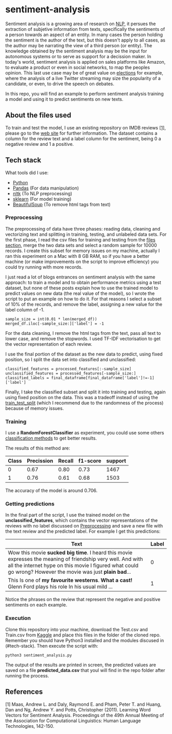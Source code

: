 # sentiment-analysis

Sentiment analysis is a growing area of research on [NLP](https://nlp.stanford.edu/), it persues the extraction of subjetive information from texts, specifically the sentiments of a person towards an aspect of an entity. In many cases the person holding the sentiment is the author of the text, but this doesn't apply to all cases, as the author may be narrating the view of a third person (or entity). The knowledge obtained by the sentiment analysis may be the input for autonomous systems or to serve as support for a decission maker. In today's world, sentiment analysis is applied on sales platforms like Amazon, to evaluate a product or even in social networks, to map the peoples opinion. This last use case may be of great value on [elections](https://www.theatlantic.com/technology/archive/2020/04/how-facebooks-ad-technology-helps-trump-win/606403/) for example, where the analysis of a live Twitter streaming may size the popularity of a candidate, or even, to drive the speech on debates.

In this repo, you will find an example to perform sentiment analysis training a model and using it to predict sentiments on new texts.

## About the files used

To train and test the model, I use an existing repository on IMDB reviews [[1]](#1), please go to the [web site](http://ai.stanford.edu/~amaas/data/sentiment/) for further information. The dataset contains a column for the review text and a label column for the sentiment, being 0 a negative review and 1 a positive.

## Tech stack

What tools did I use:

* [Python](https://www.python.org/downloads/release/python-383/)
* [Pandas](https://pandas.pydata.org/) (For data manipulation)
* [nltk](https://www.nltk.org/) (To NLP preprocessing)
* [sklearn](https://scikit-learn.org/stable/) (For model training)
* [BeautifulSoup](https://www.crummy.com/software/BeautifulSoup/) (To remove html tags from text)

### Preprocessing

The preprocessing of data have three phases: reading data, cleaning and vectorizing text and
splitting in training, testing, and unlabeled data sets. For the first phase, I read the csv files for training and testing from the [files section](#about-the-files-used), merge the two data sets and select a random sample for 10000 records. I create this subset for memory issues on my machine, actually I ran this experiment on a Mac with 8 GB RAM, so if you have a better machine (or make improvements on the script to improve efficiency) you could try running with more records.

I just read a lot of blogs entrances on sentiment analysis with the same approach: to train a model and to obtain performance metrics using a test dataset, but none of these posts explain how to use the trained model to predict values on new data (the real value of the model), so I wrote the script to put an example on how to do it. For that reasons I select a subset of 10% of the records, and remove the label, assigning a new value for the label column of -1.

```
sample_size = int(0.01 * len(merged_df))
merged_df.iloc[-sample_size:]['label'] = -1
```

For the data cleaning, I remove the html tags from the text, pass all text to lower case, and remove the stopwords. I used TF-IDF vectorisation to get the vector representation of each review.

I use the final portion of the dataset as the new data to predict, using fixed position, so I split the data set into classified and unclassified:

```
classified_features = processed_features[:-sample_size]
unclassified_features = processed_features[-sample_size:]
classified_labels = final_dataframe[final_dataframe['label']!=-1]['label']
```

Finally, I take the classified subset and split it into training and testing, again using fixed position on the data. This was a tradeoff instead of using the [train_test_split](https://scikit-learn.org/stable/modules/generated/sklearn.model_selection.train_test_split.html) (which I recommend due to the randomness of the process) because of memory issues.

### Training

I use a **RandomForestClassifier** as experiment, you could use some others [classification methods](https://scikit-learn.org/stable/modules/classes.html#module-sklearn.ensemble) to get better results.

The results of this method are:

| Class  | Precission | Recall | f1-score | support |
| ---|------|------|------|------|
| 0  | 0.67 | 0.80 | 0.73 | 1467 |
| 1  | 0.76 | 0.61 | 0.68 | 1503 |

The accuracy of the model is around 0.706.

### Getting predictions

In the final part of the script, I use the trained model on the **unclassified_features**, which contains the vector representations of the reviews with no label discussed on [Preprocessing](#preprocessing) and save a new file with the text review and the predicted label. For example I get this predictions:

| Text | Label |
|------|-------|
|Wow this movie **sucked big time**. I heard this movie expresses the meaning of friendship very well. And with all the internet hype on this movie I figured what could go wrong? However the movie was just **plain bad**... | 0 |
|This Is one of **my favourite westerns**. **What a cast!** Glenn Ford plays his role In his usual mild ... | 1 |

Notice the phrases on the review that represent the negative and positive sentiments on each example.

### Execution

Clone this repository into your machine, download the Test.csv and Train.csv from [Kaggle](https://www.kaggle.com/columbine/imdb-dataset-sentiment-analysis-in-csv-format) and place this files in the folder of the cloned repo. Remember you should have Python3 installed and the modules discused in (#tech-stack). Then execute the script with:

```
python3 sentiment_analysis.py
```

The output of the results are printed in screen, the predicted values are saved on a file **predicted_data.csv** that youl will find in the repo folder after running the process.

## References
<a id="1">[1]</a> 
Maas, Andrew L.  and  Daly, Raymond E.  and  Pham, Peter T.  and  Huang, Dan  and  Ng, Andrew Y.  and  Potts, Christopher (2011).
Learning Word Vectors for Sentiment Analysis. 
Proceedings of the 49th Annual Meeting of the Association for Computational Linguistics: Human Language Technologies, 142-150.